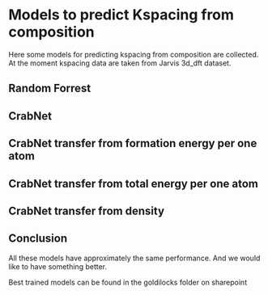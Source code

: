 # Models to predict Kspacing from composition

Here some models for predicting kspacing from composition are collected. At the moment kspacing data are taken from Jarvis 3d_dft dataset.

## Random Forrest


## CrabNet


## CrabNet transfer from formation energy per one atom

## CrabNet transfer from total energy per one atom

## CrabNet transfer from density

## Conclusion

All these models have approximately the same performance. And we would like to have something better.

Best trained models can be found in the goldilocks folder on sharepoint

